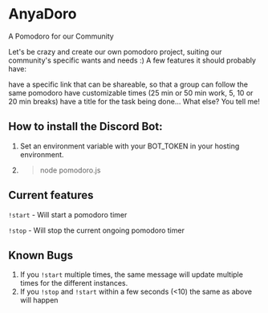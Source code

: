 # AnyaDoro
A Pomodoro for our Community

Let's be crazy and create our own pomodoro project, suiting our community's specific wants and needs :) A few features it should probably have:

have a specific link that can be shareable, so that a group can follow the same pomodoro
have customizable times (25 min or 50 min work, 5, 10 or 20 min breaks)
have a title for the task being done... What else? You tell me!

## How to install the Discord Bot:
1. Set an environment variable with your BOT_TOKEN in your hosting environment.
2. >node pomodoro.js

## Current features
`!start` - Will start a pomodoro timer

`!stop` - Will stop the current ongoing pomodoro timer

## Known Bugs

1. If you `!start` multiple times, the same message will update multiple times for the different instances.
2. If you `!stop` and `!start` within a few seconds (<10) the same as above will happen
